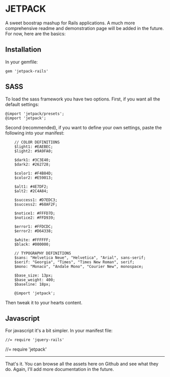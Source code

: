 # JETPACK

A sweet boostrap mashup for Rails applications. A much more comprehensive readme and demonstration page will be added in the future. For now, here are the basics:

## Installation

In your gemfile:

    gem 'jetpack-rails'

## SASS

To load the sass framework you have two options. First, if you want all the default settings:

    @import 'jetpack/presets';
    @import 'jetpack';

Second (recommended), if you want to define your own settings, paste the following into your manifest:

		// COLOR DEFINITIONS
		$light1: #EAEBEC;
		$light2: #9A9FA0;
		
		$dark1: #3C3E40;
		$dark2: #262728;
		
		$color1: #F4B84D;
		$color2: #E59013;
		
		$alt1: #4E7DF2;
		$alt2: #2C4A84;
		
		$success1: #D7EDC3;
		$success2: #68AF2F;
		
		$notice1: #FFFD7D;
		$notice2: #FFD939;
		
		$error1: #FFDCDC;
		$error2: #D64338;
		
		$white: #FFFFFF;
		$black: #000000;
		
		// TYPOGRAPHY DEFINITIONS
		$sans: "Helvetica Neue", "Helvetica", "Arial", sans-serif;
		$serif: "Georgia", "Times", "Times New Roman", serif;
		$mono: "Monaco", "Andale Mono", "Courier New", monospace;
		
		$base_size: 13px;
		$base_weight: 400;
		$baseline: 18px;

		@import 'jetpack';
		
Then tweak it to your hearts content.

## Javascript

For javascript it's a bit simpler. In your manifest file:

	//= require 'jquery-rails'
  //= require 'jetpack'

-----

That's it. You can browse all the assets here on Github and see what they do. Again, I'll add more documentation in the future.
